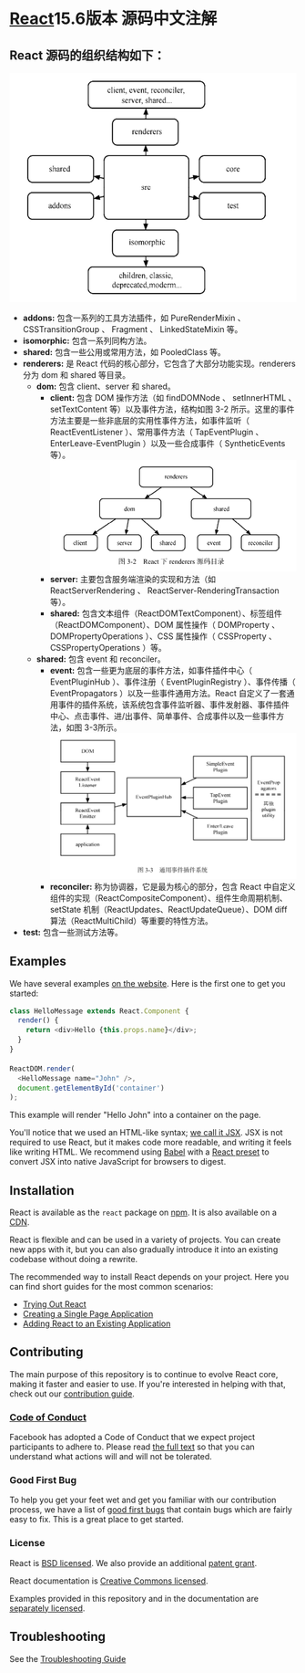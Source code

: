 <!--
 * @文件描述: readme.md文件
 * @公司: thundersdata
 * @作者: 黄建停
 * @Date: 2020-04-10 09:30:55
 * @LastEditors: 黄建停
 * @LastEditTime: 2020-04-23 22:25:39
 -->
# [React](https://facebook.github.io/react/)15.6版本 源码中文注解

## React 源码的组织结构如下：
![avatar](/imgs/mulu.png)

* **addons:** 包含一系列的工具方法插件，如 PureRenderMixin 、 CSSTransitionGroup 、 Fragment 、
LinkedStateMixin 等。
* **isomorphic:** 包含一系列同构方法。
* **shared:** 包含一些公用或常用方法，如 PooledClass 等。
* **renderers:** 是 React 代码的核心部分，它包含了大部分功能实现。renderers 分为 dom 和 shared 等目录。
  * **dom:** 包含 client、server 和 shared。
    * **client:** 包含 DOM 操作方法（如 findDOMNode 、 setInnerHTML 、 setTextContent 等）以及事件方法，结构如图 3-2 所示。这里的事件方法主要是一些非底层的实用性事件方法，如事件监听（ ReactEventListener ）、常用事件方法（ TapEventPlugin 、 EnterLeave-EventPlugin ）以及一些合成事件（ SyntheticEvents 等）。
    ![avatar](/imgs/renderers.png)
    * **server:** 主要包含服务端渲染的实现和方法（如ReactServerRendering 、 ReactServer-RenderingTransaction 等）。
    * **shared:** 包含文本组件（ReactDOMTextComponent）、标签组件（ReactDOMComponent）、DOM 属性操作（ DOMProperty 、 DOMPropertyOperations ）、CSS 属性操作（ CSSProperty 、CSSPropertyOperations ）等。
  * **shared:** 包含 event 和 reconciler。
    * **event:** 包含一些更为底层的事件方法，如事件插件中心（ EventPluginHub ）、事件注册（ EventPluginRegistry ）、事件传播（ EventPropagators ）以及一些事件通用方法。React 自定义了一套通用事件的插件系统，该系统包含事件监听器、事件发射器、事件插件中心、点击事件、进/出事件、简单事件、合成事件以及一些事件方法，如图 3-3所示。
    ![avatar](/imgs/event.png)
    * **reconciler:** 称为协调器，它是最为核心的部分，包含 React 中自定义组件的实现（ReactCompositeComponent）、组件生命周期机制、setState 机制（ReactUpdates、ReactUpdateQueue）、DOM diff 算法（ReactMultiChild）等重要的特性方法。
* **test:** 包含一些测试方法等。

## Examples

We have several examples [on the website](https://facebook.github.io/react/). Here is the first one to get you started:

```js
class HelloMessage extends React.Component {
  render() {
    return <div>Hello {this.props.name}</div>;
  }
}

ReactDOM.render(
  <HelloMessage name="John" />,
  document.getElementById('container')
);
```

This example will render "Hello John" into a container on the page.

You'll notice that we used an HTML-like syntax; [we call it JSX](https://facebook.github.io/react/docs/introducing-jsx.html). JSX is not required to use React, but it makes code more readable, and writing it feels like writing HTML. We recommend using [Babel](https://babeljs.io/) with a [React preset](https://babeljs.io/docs/plugins/preset-react/) to convert JSX into native JavaScript for browsers to digest.

## Installation

React is available as the `react` package on [npm](https://www.npmjs.com/). It is also available on a [CDN](https://facebook.github.io/react/docs/installation.html#using-a-cdn).

React is flexible and can be used in a variety of projects. You can create new apps with it, but you can also gradually introduce it into an existing codebase without doing a rewrite.

The recommended way to install React depends on your project. Here you can find short guides for the most common scenarios:

* [Trying Out React](https://facebook.github.io/react/docs/installation.html#trying-out-react)
* [Creating a Single Page Application](https://facebook.github.io/react/docs/installation.html#creating-a-single-page-application)
* [Adding React to an Existing Application](https://facebook.github.io/react/docs/installation.html#adding-react-to-an-existing-application)

## Contributing

The main purpose of this repository is to continue to evolve React core, making it faster and easier to use. If you're interested in helping with that, check out our [contribution guide](https://facebook.github.io/react/contributing/how-to-contribute.html).

### [Code of Conduct](https://code.facebook.com/codeofconduct)

Facebook has adopted a Code of Conduct that we expect project participants to adhere to. Please read [the full text](https://code.facebook.com/codeofconduct) so that you can understand what actions will and will not be tolerated.

### Good First Bug

To help you get your feet wet and get you familiar with our contribution process, we have a list of [good first bugs](https://github.com/facebook/react/labels/good%20first%20bug) that contain bugs which are fairly easy to fix. This is a great place to get started.

### License

React is [BSD licensed](./LICENSE). We also provide an additional [patent grant](./PATENTS).

React documentation is [Creative Commons licensed](./LICENSE-docs).

Examples provided in this repository and in the documentation are [separately licensed](./LICENSE-examples).

## Troubleshooting
See the [Troubleshooting Guide](https://github.com/facebook/react/wiki/Troubleshooting)
